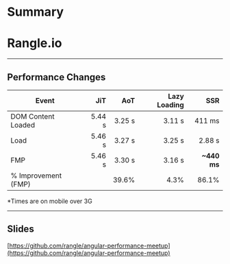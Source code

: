 # Summary

# Rangle.io

---

## Performance Changes

| Event                |     JiT |     AoT |  Lazy Loading |         SSR |
| ---                  |    ---: |    ---: |          ---: |        ---: |
| DOM Content Loaded   |  5.44 s |  3.25 s |        3.11 s |      411 ms |
| Load                 |  5.46 s |  3.27 s |        3.25 s |      2.88 s |
| FMP                  |  5.46 s |  3.30 s |        3.16 s | **~440 ms** |
| % Improvement (FMP)  |         |   39.6% |          4.3% |       86.1% |

*Times are on mobile over 3G

---

## Slides

[https://github.com/rangle/angular-performance-meetup](https://github.com/rangle/angular-performance-meetup)